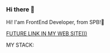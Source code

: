 ### Hi there 👋
Hi! I'am FrontEnd Developer, from SPB!🌆

<a href="FUTURE LINK IN MY WEB SITE)))">FUTURE LINK IN MY WEB SITE)))</a>

MY STACK:


<!--
**NERON147/NERON147** is a ✨ _special_ ✨ repository because its `README.md` (this file) appears on your GitHub profile.

Here are some ideas to get you started:

- 🔭 I’m currently working on ...
- 🌱 I’m currently learning ...
- 👯 I’m looking to collaborate on ...
- 🤔 I’m looking for help with ...
- 💬 Ask me about ...
- 📫 How to reach me: ...
- 😄 Pronouns: ...
- ⚡ Fun fact: ...
-->
